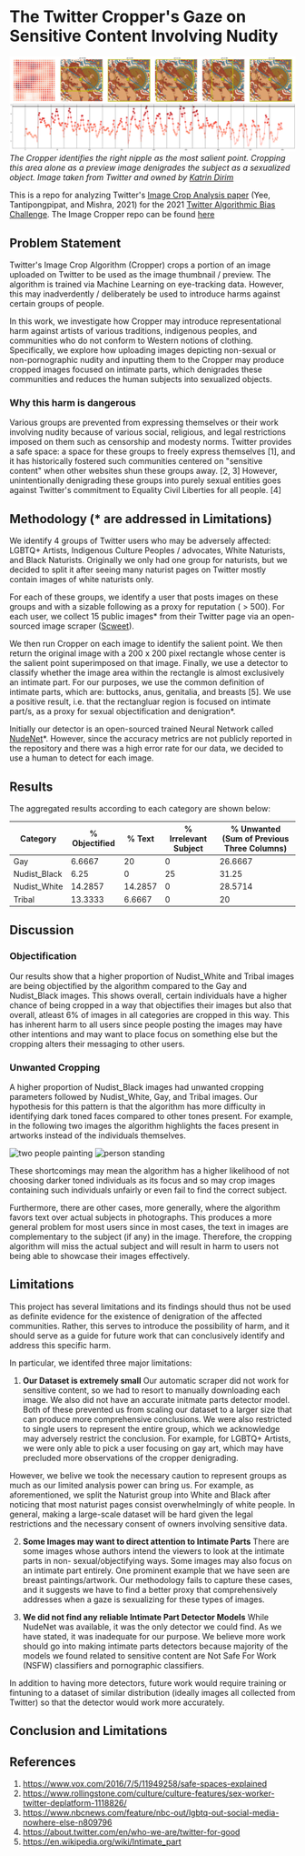 # The Twitter Cropper's Gaze on Sensitive Content Involving Nudity

![analysis sample](img_md/header.png?raw=true)
*The Cropper identifies the right nipple as the most salient point. Cropping this area alone as a preview image denigrades the subject as a sexualized object.
Image taken from Twitter and owned by [Katrin Dirim](https://twitter.com/kleioscanvas)*

This is a repo for analyzing Twitter's [Image Crop Analysis paper](https://arxiv.org/abs/2105.08667) (Yee, Tantipongpipat, and Mishra, 2021) for the 2021 [Twitter Algorithmic Bias Challenge](https://hackerone.com/twitter-algorithmic-bias). The Image Cropper repo can be found [here](https://github.com/twitter-research/image-crop-analysis)

## Problem Statement
Twitter's Image Crop Algorithm (Cropper) crops a portion of an image uploaded on Twitter to be used as the image thumbnail / preview. The algorithm is trained via Machine Learning on eye-tracking data. However, this may inadverdently / deliberately be used to introduce harms against certain groups of people. 

In this work, we investigate how Cropper may introduce representational harm against artists of various traditions, indigenous peoples, and communities who do not conform to Western notions of clothing. Specifically, we explore how uploading images depicting non-sexual or non-pornographic nudity and inputting them to the Cropper may produce cropped images focused on intimate parts, which denigrades these communities and reduces the human subjects into sexualized objects.

### Why this harm is dangerous
Various groups are prevented from expressing themselves or their work involving nudity because of various social, religious, and legal restrictions imposed on them such as censorship and modesty norms. Twitter provides a safe space: a space for these groups to freely express themselves [1], and it has historically fostered such communities centered on "sensitive content" when other websites shun these groups away. [2, 3] However, unintentionally denigrading these groups into purely sexual entities goes against Twitter's commitment to Equality Civil Liberties for all people. [4]

## Methodology (* are addressed in Limitations)
We identify 4 groups of Twitter users who may be adversely affected: LGBTQ+ Artists, Indigenous Culture Peoples / advocates, White Naturists, and Black Naturists. Originally we only had one group for naturists, but we decided to split it after seeing many naturist pages on Twitter mostly contain images of white naturists only. 

For each of these groups, we identify a user that posts images on these groups and with a sizable following as a proxy for reputation ( > 500). For each user, we collect 15 public images* from their Twitter page via an open-sourced image scraper ([Scweet](https://github.com/Altimis/Scweet)).

We then run Cropper on each image to identify the salient point. We then return the original image with a 200 x 200 pixel rectangle whose center is the salient point superimposed on that image. Finally, we use a detector to classify whether the image area within the rectangle is almost exclusively an intimate part. For our purposes, we use the common definition of intimate parts, which are: buttocks, anus, genitalia, and breasts [5]. We use a positive result, i.e. that the rectangluar region is focused on intimate part/s, as a proxy for sexual objectification and denigration*.

Initially our detector is an open-sourced trained Neural Network called [NudeNet](https://github.com/notAI-tech/NudeNet)*. However, since the accuracy metrics are not publicly reported in the repository and there was a high error rate for our data, we decided to use a human to detect for each image.

## Results

The aggregated results according to each category are shown below:

| Category     | % Objectified | % Text   | % Irrelevant Subject | % Unwanted (Sum of Previous Three Columns) |
|--------------|---------------|----------|----------------------|------------|
| Gay          | 6.6667        | 20       | 0                    | 26.6667   |
| Nudist_Black | 6.25          | 0        | 25                   | 31.25     |
| Nudist_White | 14.2857       | 14.2857  | 0                    | 28.5714   |
| Tribal       | 13.3333       | 6.6667   | 0                    | 20        |

## Discussion

### Objectification

Our results show that a higher proportion of Nudist_White and Tribal images are being objectified by the algorithm compared to the Gay and Nudist_Black images. This shows overall, certain individuals have a higher chance of being cropped in a way that objectifies their images but also that overall, atleast 6% of images in all categories are cropped in this way. This has inherent harm to all users since people posting the images may have other intentions and may want to place focus on something else but the cropping alters their messaging to other users.

### Unwanted Cropping

A higher proportion of Nudist_Black images had unwanted cropping parameters followed by Nudist_White, Gay, and Tribal images. Our hypothesis for this pattern is that the algorithm has more difficulty in identifying dark toned faces compared to other tones present. For example, in the following two images the algorithm highlights the faces present in artworks instead of the individuals themselves.

![two people painting](img_md/2.png?raw=true)
![person standing](img_md/1.png?raw=true)

These shortcomings may mean the algorithm has a higher likelihood of not choosing darker toned individuals as its focus and so may crop images containing such individuals unfairly or even fail to find the correct subject.

Furthermore, there are other cases, more generally, where the algorithm favors text over actual subjects in photographs. This produces a more general problem for most users since in most cases, the text in images are complementary to the subject (if any) in the image. Therefore, the cropping algorithm will miss the actual subject and will result in harm to users not being able to showcase their images effectively.

## Limitations
This project has several limitations and its findings should thus not be used as definite evidence for the existence of denigration of the affected communities. Rather, this serves to introduce the possibility of harm, and it should serve as a guide for future work that can conclusively identify and address this specific harm.

In particular, we identifed three major limitations:

1. **Our Dataset is extremely small** Our automatic scraper did not work for sensitive content, so we had to resort to manually downloading each image. We also did not have an accurate initmate parts detector model. Both of these prevented us from scaling our dataset to a larger size that can produce more comprehensive conclusions. We were also restricted to single users to represent the entire group, which we acknowledge may adversely restrict the conclusion. For example, for LGBTQ+ Artists, we were only able to pick a user focusing on gay art, which may have precluded more observations of the cropper denigrading. 

However, we belive we took the necessary caution to represent groups as much as our limited analysis power can bring us. For example, as aforementioned, we split the Naturist group into White and Black after noticing that most naturist pages consist overwhelmingly of white people. In general, making a large-scale dataset will be hard given the legal restrictions and the necessary consent of owners involving sensitive data.

2. **Some Images may want to direct attention to Intimate Parts** There are some images whose authors intend the viewers to look at the intimate parts in non- sexual/objectifying ways. Some images may also focus on an intimate part entirely. One prominent example that we have seen are breast paintings/artwork. Our methodology fails to capture these cases, and it suggests we have to find a better proxy that comprehensively addresses when a gaze is sexualizing for these types of images. 

3. **We did not find any reliable Intimate Part Detector Models** While NudeNet was available, it was the only detector we could find. As we have stated, it was inadequate for our purpose. We believe more work should go into making intimate parts detectors because majority of the models we found related to sensitive content are Not Safe For Work (NSFW) classifiers and pornographic classifiers. 

In addition to having more detectors, future work would require training or fintuning to a dataset of similar distribution (ideally images all collected from Twitter) so that the detector would work more accurately.
## Conclusion and Limitations


## References
1. https://www.vox.com/2016/7/5/11949258/safe-spaces-explained
2. https://www.rollingstone.com/culture/culture-features/sex-worker-twitter-deplatform-1118826/
3. https://www.nbcnews.com/feature/nbc-out/lgbtq-out-social-media-nowhere-else-n809796
4. https://about.twitter.com/en/who-we-are/twitter-for-good
5. https://en.wikipedia.org/wiki/Intimate_part
